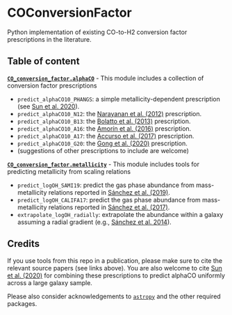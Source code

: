 # COConversionFactor

Python implementation of existing CO-to-H2 conversion factor prescriptions in the literature.

## Table of content

**[`CO_conversion_factor.alphaCO`](https://github.com/astrojysun/COConversionFactor/blob/main/CO_conversion_factor/alphaCO.py)** - This module includes a collection of conversion factor prescriptions
+ `predict_alphaCO10_PHANGS`: a simple metallicity-dependent prescription (see [Sun et al. 2020](https://ui.adsabs.harvard.edu/abs/2020ApJ...892..148S)).
+ `predict_alphaCO10_N12`: the [Narayanan et al. (2012)](https://ui.adsabs.harvard.edu/abs/2012MNRAS.421.3127N) prescription.
+ `predict_alphaCO10_B13`: the [Bolatto et al. (2013)](https://ui.adsabs.harvard.edu/abs/2013ARA%26A..51..207B) prescription.
+ `predict_alphaCO10_A16`: the [Amor&iacute;n et al. (2016)](https://ui.adsabs.harvard.edu/abs/2016A&A...588A..23A) prescription.
+ `predict_alphaCO10_A17`: the [Accurso et al. (2017)](https://ui.adsabs.harvard.edu/abs/2017MNRAS.470.4750A) prescription.
+ `predict_alphaCO10_G20`: the [Gong et al. (2020)](https://ui.adsabs.harvard.edu/abs/2020ApJ...903..142G) prescription.
+ (suggestions of other prescriptions to include are welcome)

**[`CO_conversion_factor.metallicity`](https://github.com/astrojysun/COConversionFactor/blob/main/CO_conversion_factor/metallicity.py)** - This module includes tools for predicting metallicity from scaling relations
+ `predict_logOH_SAMI19`: predict the gas phase abundance from mass-metallicity relations reported in [S&aacute;nchez et al. (2019)](https://ui.adsabs.harvard.edu/abs/2019MNRAS.484.3042S).
+ `predict_logOH_CALIFA17`: predict the gas phase abundance from mass-metallicity relations reported in [S&aacute;nchez et al. (2017)](https://ui.adsabs.harvard.edu/abs/2017MNRAS.469.2121S).
+ `extrapolate_logOH_radially`: extrapolate the abundance within a galaxy assuming a radial gradient (e.g., [S&aacute;nchez et al. 2014](https://ui.adsabs.harvard.edu/abs/2014A%26A...563A..49S)).

## Credits

If you use tools from this repo in a publication, please make sure to cite the relevant source papers (see links above). You are also welcome to cite [Sun et al. (2020)](https://ui.adsabs.harvard.edu/abs/2020ApJ...892..148S) for combining these prescriptions to predict alphaCO uniformly across a large galaxy sample.

Please also consider acknowledgements to [`astropy`](https://github.com/astropy/astropy) and the other required packages.
